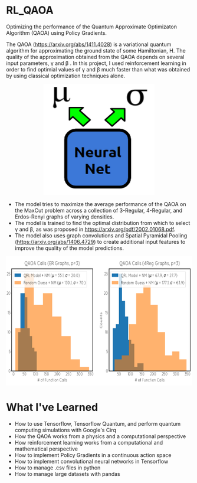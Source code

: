# RL_QAOA
Optimizing the performance of the Quantum Approximate Optimizaton Algorithm (QAOA) using Policy Gradients. 

The QAOA (https://arxiv.org/abs/1411.4028) is a variational quantum algorithm for approximating the ground state of some Hamiltonian, H. The quality of the approximation obtained from the QAOA depends on several input parameters, &gamma; and &beta; . In this project, I used reinforcement learning in order to find optimial values of &gamma; and &beta; much faster than what was obtained by using classical optimization techniques alone. 

<p align="center">
  <img width="300" height="300" src="images/RL_Model.PNG">
</p>

* The model tries to maximize the average performance of the QAOA on the MaxCut problem across a collection of 3-Regular, 4-Regular, and Erdos-Renyi graphs of varying densities.
* The model is trained to find the optimal distribution from which to select &gamma; and &beta;, as was proposed in https://arxiv.org/pdf/2002.01068.pdf. 
* The model also uses graph convolutions and Spatial Pyramidal Pooling (https://arxiv.org/abs/1406.4729) to create additional input features to improve the quality of the model predictions.

<p align="center">
  <img width="700" height="350" src="images/RL_Perf.PNG">
</p>

# What I've Learned
* How to use Tensorflow, Tensorflow Quantum, and perform quantum computing simulations with Google's Cirq 
* How the QAOA works from a physics and a computational perspective
* How reinforcement learning works from a computational and mathematical perspective 
* How to implement Policy Gradients in a continuous action space
* How to implement convolutional neural networks in Tensorflow
* How to manage .csv files in python
* How to manage large datasets with pandas
